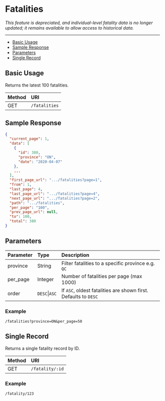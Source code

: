 ﻿# Fatalities

*This feature is depreciated, and individual-level fatality data is no longer updated; it remains available to allow access to historical data.*

---

- [Basic Usage](#basic)
- [Sample Response](#sample-response)
- [Parameters](#parameters)
- [Single Record](#single)

<a name="basic"></a>
## Basic Usage

Returns the latest 100 fatalities.

| Method | URI |
| :- | :- |
| GET | `/fatalities` |

<a name="sample-response"></a>
## Sample Response

```json
{
  "current_page": 1,
  "data": [
    {
      "id": 380,
      "province": "ON",
      "date": "2020-04-07"
    },
    ...
  ],
  "first_page_url": ".../fatalities?page=1",
  "from": 1,
  "last_page": 4,
  "last_page_url": ".../fatalities?page=4",
  "next_page_url": ".../fatalities?page=2",
  "path": ".../fatalities",
  "per_page": "100",
  "prev_page_url": null,
  "to": 100,
  "total": 380
}
```

<a name="parameters"></a>

## Parameters

| Parameter | Type | Description |
| :- | :- | :- |
| province | String | Filter fatalities to a specific province e.g. `QC` |
| per_page | Integer | Number of fatalities per page (max 1000) |
| order | `DESC`\|`ASC` | If `ASC`, oldest fatalities are shown first. Defaults to `DESC` |

### Example
`/fatalities?province=ON&per_page=50`

<a name="single"></a>

## Single Record

Returns a single fatality record by ID.

| Method | URI |
| :- | :- |
| GET | `/fatality/:id` |

### Example

`/fatality/123`

